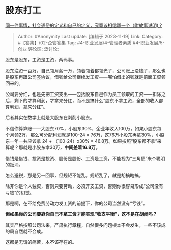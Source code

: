 # 股东打工
[同一件事情，社会通俗的定义和自己的定义，究竟该相信哪一个（附故事说明) ?](https://www.zhihu.com/question/630838257/answer/3294602800)

> Author: #Anonymity
> Last update: [编辑于 2023-11-19]
> Link:
> Category: #【答集】/02-企管答集 
> Tag: #4-职业发展/4-管理者素质 #4-职业发展/5-创业
> 评论区:
> 泛讨论:

股东是股东，工资是工资，两码事。

股东注资一百万，自己领月薪一万，领着领着都领光了，公司账上没钱了，那么也是股东再跟公司签协议，借钱给公司继续发工资——哪怕借出的钱就是前面工资领回来的。

公司要分红，也是先把工资支出——包括股东自己作为员工领取的工资——扣除之后，剩下的才算利润，才拿来分红，而不是搞什么“股东不拿工资，全部的收入都算利润，拿来分红”。

后者其实在数学上就是大股东在剥削小股东。

不信你算算账——大股东70%，小股东30%，企业年收入100万，如果小股东每个月领2万，那么可分配利润就是100-24 = 76万，这76万小股东再拿30%，小股东一年一共应该拿 24 + （100-24）x30% = 46.8万。如果按照“股东都不拿”来算呢？那就是小股东拿30万，**中间差着16.8万。**

借钱是借钱、投资是投资、股份是股份、工资是工资，不能视为“三角债”来个聪明的抵消。

怎么避税，那是另一回事，但规矩不能乱。规矩乱了，就是胡搞瞎搞。

除非你是个人独资，否则只要劳动，必须开支工资，否则你很容易形成“公司没有亏钱”的幻觉。

那是啊，在不给免费劳动力发工资的前提下，你的公司当然没有“亏钱”。

**但如果你的公司要靠你自己不拿工资才能实现“收支平衡”，这不是在胡闹吗？**

其实严格按照公司法来，严肃执行章程，自然很多问题根本不会发生，一些不该成的局自然就不会成。

这都是无谓的痛苦，本不该存在的。